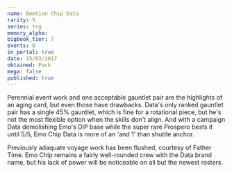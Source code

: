 ```yaml
---
name: Emotion Chip Data
rarity: 5
series: tng
memory_alpha:
bigbook_tier: 7
events: 0
in_portal: true
date: 15/03/2017
obtained: Pack
mega: false
published: true
---
```


Perennial event work and one acceptable gauntlet pair are the highlights of an aging card, but even those have drawbacks. Data's only ranked gauntlet pair has a single 45% gauntlet, which is fine for a rotational piece, but he's not the most flexible option when the skills don't align. And with a campaign Data demolishing Emo's DIP base while the super rare Prospero bests it until 5/5, Emo Chip Data is more of an 'and 1' than shuttle anchor.

Previously adaquate voyage work has been flushed, courtesy of Father Time. Emo Chip remains a fairly well-rounded crew with the Data brand name, but his lack of power will be noticeable on all but the newest rosters.
